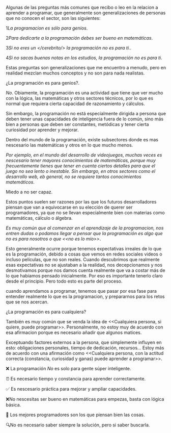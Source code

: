 Algunas de las preguntas más comunes que recibo o leo en la relacion a aprender a programar, que generalmente son generalizaciones de personas que no conocen el sector, son las siguientes:

1*La programacion es sólo para genios*.

2*Para dedicarte a la programación debes ser bueno en matemáticas*.

3*Si no eres un </cerebrito/> la programación no es para ti.*.

4*Si no sacas buenas notas en los estudios, la programación no es para ti*.

Estas preguntas son generalizaciones que me encuentro a menudo, pero en realidad mezclan muchos conceptos y no son para nada realistas.

¿La programación es para genios?.

_No_. Obiamente, la programación es una actividad que tiene que ver mucho con la lógica, las matemáticas y otros sectores técnicos, por lo que es normal que requiera cierta capacidad de razonamiento y cálculos.

Sin embargo, la programación no está especialmente dirigida a persona que deben tener unas capacidades de inteligencia fuera de lo común, sino más bien a personas que deben ser constantes, metódicas y tener cierta curiosidad por aprender y mejorar.

Dentro del mundo de la programación, existe subsectores donde es mas nescesario las matemáticas y otros en lo que mucho menos.

_Por ejemplo, en el mundo del desarrollo de videojuegos, muchas veces es nescesario tener mayores conocimientos de matemáticas, porque muy frecuentemente tienes que tener en cuenta ciertos detalles para que el juego no sea lento o inestable. Sin embargo, en otros sectores como el desarrollo web, eb general, no se requiere tantos conocimientos matemáticos_.

Miedo a no ser capaz.

Estos puntos suelen ser razones por las que los futuros desarrolladores piensan que van a equivocarse en su elección de querer ser programadores, ya que no se llevan especialmente bien con materias como matemáticas, cálculo o álgebra.

_Es muy común que al comenzar en el aprendizaje de la programacion, nos entren dudas o podamos llegar a pensar que la programación es algo que no es para nosotros o que <<no es lo mío>>_.

Esto generalmente ocurre porque tenemos expectativas irreales de lo que es la programación, debido a cosas que vemos en redes sociales videos o incluso películas, que no son reales. Cuando descubrimos que realmente esas expectativas no se ajustaban a la realidad, nos decepcionamos y nos desmotivamos porque nos damos cuenta realmente que va a costar más de lo que habiamos pensado inicialmente. Por eso es importante tenerlo claro desde el principio. Pero todo esto es parte del proceso.

cuando aprendamos a programar, tenemos que pasar por esa fase para entender realmente lo que es la programacion, y prepararnos para los retos que se nos acercan.

¿La programación es para cualquiera?

También es muy común que se venda la idea de <<Cualquiera persona, si quiere, puede programar>>. Personalmente, no estoy muy de acuerdo con esa afirmacion porque es necesario añadir que algunos matices.

Exceptuando factores externos a la persona, que simplemente influyen en esto: obligaciones personales, tiempo de dedicación, recursos... Estoy más de acuerdo con una afirmación como <<Cualquiera persona, con la actitud correcta (constancia, curiosidad y ganas) puede aprender a programar>>.

❌ La programación _No_ es solo para gente súper inteligente.

⏰ Es necesario tiempo y constancia para aprender correctamente.

✅ Es nescesario práctica para mejorar y ampliar capacidades.

❌No nescesitas ser bueno en matemáticas para empezas, basta con lógica básica.

🧠 Los mejores programadores son los que piensan bien las cosas.

🔍No es necesario saber siempre la solución, pero si saber buscarla.
